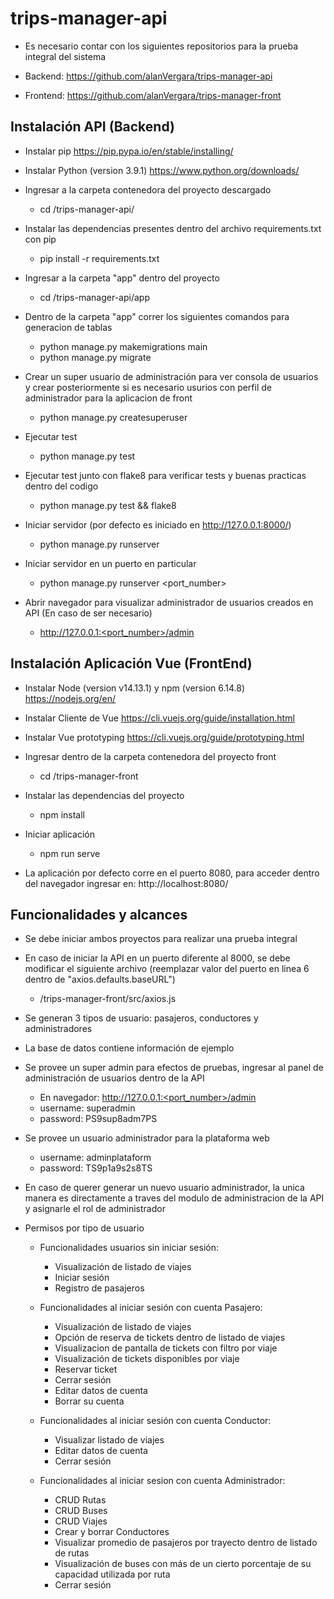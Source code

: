 # trips-manager-api

- Es necesario contar con los siguientes repositorios para la prueba integral del sistema

- Backend: https://github.com/alanVergara/trips-manager-api
- Frontend: https://github.com/alanVergara/trips-manager-front

## Instalación API (Backend)

- Instalar pip https://pip.pypa.io/en/stable/installing/

- Instalar Python (version 3.9.1) https://www.python.org/downloads/

- Ingresar a la carpeta contenedora del proyecto descargado
    - cd <local-path>/trips-manager-api/

- Instalar las dependencias presentes dentro del archivo requirements.txt con pip
    - pip install -r requirements.txt

- Ingresar a la carpeta "app" dentro del proyecto
    - cd <local-path>/trips-manager-api/app

- Dentro de la carpeta "app" correr los siguientes comandos para generacion de tablas
    - python manage.py makemigrations main
    - python manage.py migrate

- Crear un super usuario de administración para ver consola de usuarios y crear posteriormente si es necesario usurios con perfil de administrador para la aplicacion de front
    - python manage.py createsuperuser

- Ejecutar test
    - python manage.py test

- Ejecutar test junto con flake8 para verificar tests y buenas practicas dentro del codigo
    - python manage.py test && flake8

- Iniciar servidor (por defecto es iniciado en http://127.0.0.1:8000/)
    - python manage.py runserver

- Iniciar servidor en un puerto en particular
    - python manage.py runserver <port_number>

- Abrir navegador para visualizar administrador de usuarios creados en API (En caso de ser necesario)
    - http://127.0.0.1:<port_number>/admin

## Instalación Aplicación Vue (FrontEnd)

- Instalar Node (version v14.13.1) y npm (version 6.14.8)
    https://nodejs.org/en/

- Instalar Cliente de Vue
    https://cli.vuejs.org/guide/installation.html

- Instalar Vue prototyping
    https://cli.vuejs.org/guide/prototyping.html

- Ingresar dentro de la carpeta contenedora del proyecto front
    - cd <local-path>/trips-manager-front

- Instalar las dependencias del proyecto
    - npm install

- Iniciar aplicación
    - npm run serve

- La aplicación por defecto corre en el puerto 8080, para acceder dentro del navegador ingresar en:
    http://localhost:8080/

## Funcionalidades y alcances

- Se debe iniciar ambos proyectos para realizar una prueba integral

- En caso de iniciar la API en un puerto diferente al 8000, se debe modificar el siguiente archivo
    (reemplazar valor del puerto en linea 6 dentro de "axios.defaults.baseURL")
    - <local-path>/trips-manager-front/src/axios.js

- Se generan 3 tipos de usuario: pasajeros, conductores y administradores

- La base de datos contiene información de ejemplo

- Se provee un super admin para efectos de pruebas, ingresar al panel de administración de usuarios dentro de la API
    - En navegador: http://127.0.0.1:<port_number>/admin
    - username: superadmin
    - password: PS9sup8adm7PS

- Se provee un usuario administrador para la plataforma web
    - username: adminplataform
    - password: TS9p1a9s2s8TS

- En caso de querer generar un nuevo usuario administrador, la unica manera es directamente a traves del modulo de administracion de la API y asignarle el rol de administrador

- Permisos por tipo de usuario 

    - Funcionalidades usuarios sin iniciar sesión:
        - Visualización de listado de viajes
        - Iniciar sesión
        - Registro de pasajeros 

    - Funcionalidades al iniciar sesión con cuenta Pasajero: 
        - Visualización de listado de viajes
        - Opción de reserva de tickets dentro de listado de viajes
        - Visualizacion de pantalla de tickets con filtro por viaje
        - Visualización de tickets disponibles por viaje
        - Reservar ticket 
        - Cerrar sesión
        - Editar datos de cuenta
        - Borrar su cuenta
    
    - Funcionalidades al iniciar sesión con cuenta Conductor:
        - Visualizar listado de viajes
        - Editar datos de cuenta
        - Cerrar sesión
    
    - Funcionalidades al iniciar sesion con cuenta Administrador:
        - CRUD Rutas
        - CRUD Buses
        - CRUD Viajes
        - Crear y borrar Conductores
        - Visualizar promedio de pasajeros por trayecto dentro de listado de rutas
        - Visualización de buses con más de un cierto porcentaje de su capacidad utilizada por ruta
        - Cerrar sesión

